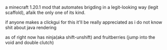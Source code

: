a minecraft 1.20.1 mod that automates brigding in a legit-looking way (legit scaffold), afaik the only one of its kind.

if anyone makes a clickgui for this it'll be really appreciated as i do not know shit about java rendering

as of right now has ninja(aka shift-unshift) and fruitberries (jump into the void and double clutch)
